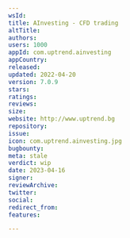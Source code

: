 ```yaml
---
wsId: 
title: AInvesting - CFD trading
altTitle: 
authors: 
users: 1000
appId: com.uptrend.ainvesting
appCountry: 
released: 
updated: 2022-04-20
version: 7.0.9
stars: 
ratings: 
reviews: 
size: 
website: http://www.uptrend.bg
repository: 
issue: 
icon: com.uptrend.ainvesting.jpg
bugbounty: 
meta: stale
verdict: wip
date: 2023-04-16
signer: 
reviewArchive: 
twitter: 
social: 
redirect_from: 
features: 

---
```


